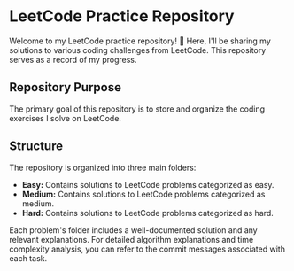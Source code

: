 # LeetCode Practice Repository

Welcome to my LeetCode practice repository! 🚀 Here, I'll be sharing my solutions to various coding challenges from LeetCode. This repository serves as a record of my progress.

## Repository Purpose

The primary goal of this repository is to store and organize the coding exercises I solve on LeetCode.

## Structure

The repository is organized into three main folders:

- **Easy:** Contains solutions to LeetCode problems categorized as easy.
- **Medium:** Contains solutions to LeetCode problems categorized as medium.
- **Hard:** Contains solutions to LeetCode problems categorized as hard.
  
Each problem's folder includes a well-documented solution and any relevant explanations. For detailed algorithm explanations and time complexity analysis, you can refer to the commit messages associated with each task.
